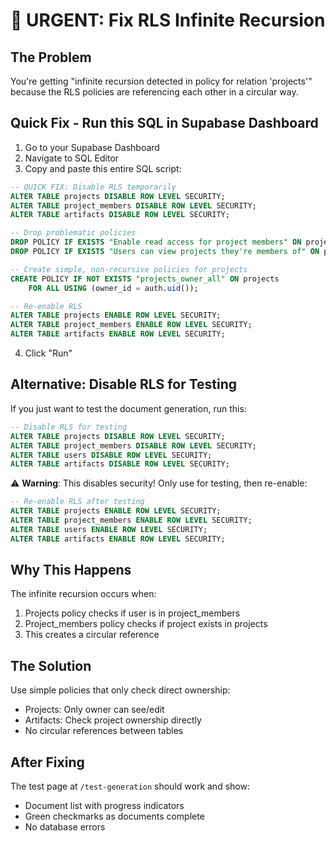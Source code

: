 # 🚨 URGENT: Fix RLS Infinite Recursion

## The Problem
You're getting "infinite recursion detected in policy for relation 'projects'" because the RLS policies are referencing each other in a circular way.

## Quick Fix - Run this SQL in Supabase Dashboard

1. Go to your Supabase Dashboard
2. Navigate to SQL Editor
3. Copy and paste this entire SQL script:

```sql
-- QUICK FIX: Disable RLS temporarily
ALTER TABLE projects DISABLE ROW LEVEL SECURITY;
ALTER TABLE project_members DISABLE ROW LEVEL SECURITY;
ALTER TABLE artifacts DISABLE ROW LEVEL SECURITY;

-- Drop problematic policies
DROP POLICY IF EXISTS "Enable read access for project members" ON projects;
DROP POLICY IF EXISTS "Users can view projects they're members of" ON projects;

-- Create simple, non-recursive policies for projects
CREATE POLICY IF NOT EXISTS "projects_owner_all" ON projects
    FOR ALL USING (owner_id = auth.uid());

-- Re-enable RLS
ALTER TABLE projects ENABLE ROW LEVEL SECURITY;
ALTER TABLE project_members ENABLE ROW LEVEL SECURITY;
ALTER TABLE artifacts ENABLE ROW LEVEL SECURITY;
```

4. Click "Run" 

## Alternative: Disable RLS for Testing

If you just want to test the document generation, run this:

```sql
-- Disable RLS for testing
ALTER TABLE projects DISABLE ROW LEVEL SECURITY;
ALTER TABLE project_members DISABLE ROW LEVEL SECURITY;
ALTER TABLE users DISABLE ROW LEVEL SECURITY;
ALTER TABLE artifacts DISABLE ROW LEVEL SECURITY;
```

⚠️ **Warning**: This disables security! Only use for testing, then re-enable:

```sql
-- Re-enable RLS after testing
ALTER TABLE projects ENABLE ROW LEVEL SECURITY;
ALTER TABLE project_members ENABLE ROW LEVEL SECURITY;
ALTER TABLE users ENABLE ROW LEVEL SECURITY;
ALTER TABLE artifacts ENABLE ROW LEVEL SECURITY;
```

## Why This Happens

The infinite recursion occurs when:
1. Projects policy checks if user is in project_members
2. Project_members policy checks if project exists in projects
3. This creates a circular reference

## The Solution

Use simple policies that only check direct ownership:
- Projects: Only owner can see/edit
- Artifacts: Check project ownership directly
- No circular references between tables

## After Fixing

The test page at `/test-generation` should work and show:
- Document list with progress indicators
- Green checkmarks as documents complete
- No database errors